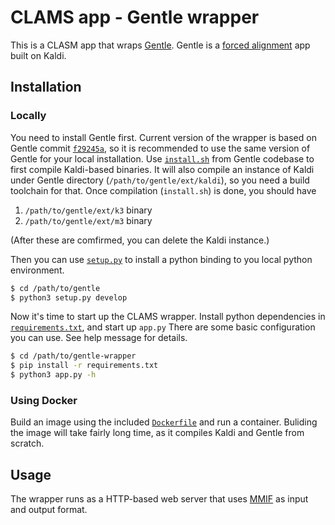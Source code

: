 # CLAMS app - Gentle wrapper

This is a CLASM app that wraps [Gentle](https://github.com/lowerquality/gentle). Gentle is a [forced alignment](https://linguistics.berkeley.edu/plab/guestwiki/index.php?title=Forced_alignment) app built on Kaldi. 

## Installation 

### Locally

You need to install Gentle first. Current version of the wrapper is based on Gentle commit [`f29245a`](https://github.com/lowerquality/gentle/tree/f29245a3645988c6c3bfc5cf3602d60573f4bc9e), so it is recommended to use the same version of Gentle for your local installation. Use [`install.sh`](https://github.com/lowerquality/gentle/blob/2148efccf065aaf86c7c99d89fdbea83d834089d/install.sh) from Gentle codebase to first compile Kaldi-based binaries. It will also compile an instance of Kaldi under Gentle directory (`/path/to/gentle/ext/kaldi`), so you need a build toolchain for that. Once compilation (`install.sh`) is done, you should have 
1. `/path/to/gentle/ext/k3` binary 
1. `/path/to/gentle/ext/m3` binary 

(After these are comfirmed, you can delete the Kaldi instance.)

Then you can use [`setup.py`](https://github.com/lowerquality/gentle/blob/2148efccf065aaf86c7c99d89fdbea83d834089d/setup.py) to install a python binding to you local python environment. 
``` bash 
$ cd /path/to/gentle
$ python3 setup.py develop
```

Now it's time to start up the CLAMS wrapper. Install python dependencies in [`requirements.txt`](requirements.txt), and start up `app.py` There are some basic configuration you can use. See help message for details. 

```bash 
$ cd /path/to/gentle-wrapper
$ pip install -r requirements.txt
$ python3 app.py -h 
```


### Using Docker

Build an image using the included [`Dockerfile`](Dockerfile) and run a container. Buliding the image will take fairly long time, as it compiles Kaldi and Gentle from scratch. 


## Usage

The wrapper runs as a HTTP-based web server that uses [MMIF](https://mmif.clams.ai) as input and output format. 
